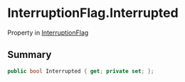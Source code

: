 # InterruptionFlag.Interrupted

Property in [InterruptionFlag](/api/csharp/yarn.unity.interruptionflag.md)

## Summary



```csharp
public bool Interrupted { get; private set; };
```

